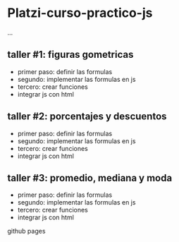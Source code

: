 # Platzi-curso-practico-js

...

## taller #1: figuras gometricas
- primer paso: definir las formulas
- segundo: implementar las formulas en js
- tercero: crear funciones 
- integrar js con html
## taller #2: porcentajes y descuentos
- primer paso: definir las formulas
- segundo: implementar las formulas en js
- tercero: crear funciones 
- integrar js con html
## taller #3: promedio, mediana y moda
- primer paso: definir las formulas
- segundo: implementar las formulas en js
- tercero: crear funciones 
- integrar js con html


github pages
